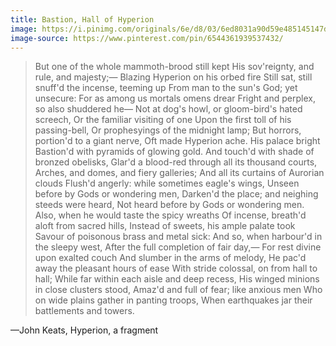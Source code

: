 ```yaml
---
title: Bastion, Hall of Hyperion
image: https://i.pinimg.com/originals/6e/d8/03/6ed8031a90d59e485145147d4d0a572f.jpg
image-source: https://www.pinterest.com/pin/6544361939537432/
---
```


> But one of the whole mammoth-brood still kept
> His sov'reignty, and rule, and majesty;—
> Blazing Hyperion on his orbed fire
> Still sat, still snuff'd the incense, teeming up
> From man to the sun's God; yet unsecure:
> For as among us mortals omens drear
> Fright and perplex, so also shuddered he—
> Not at dog's howl, or gloom-bird's hated screech,
> Or the familiar visiting of one
> Upon the first toll of his passing-bell,
> Or prophesyings of the midnight lamp;
> But horrors, portion'd to a giant nerve,
> Oft made Hyperion ache. His palace bright
> Bastion'd with pyramids of glowing gold.
> And touch'd with shade of bronzed obelisks,
> Glar'd a blood-red through all its thousand courts,
> Arches, and domes, and fiery galleries;
> And all its curtains of Aurorian clouds
> Flush'd angerly: while sometimes eagle's wings,
> Unseen before by Gods or wondering men,
> Darken'd the place; and neighing steeds were heard,
> Not heard before by Gods or wondering men.
> Also, when he would taste the spicy wreaths
> Of incense, breath'd aloft from sacred hills,
> Instead of sweets, his ample palate took
> Savour of poisonous brass and metal sick:
> And so, when harbour'd in the sleepy west,
> After the full completion of fair day,—
> For rest divine upon exalted couch
> And slumber in the arms of melody,
> He pac'd away the pleasant hours of ease
> With stride colossal, on from hall to hall;
> While far within each aisle and deep recess,
> His winged minions in close clusters stood,
> Amaz'd and full of fear; like anxious men
> Who on wide plains gather in panting troops,
> When earthquakes jar their battlements and towers.

&mdash;John Keats, Hyperion, a fragment
